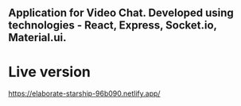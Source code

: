 ## Application for Video Chat. Developed using technologies - React, Express, Socket.io, Material.ui.

# Live version

https://elaborate-starship-96b090.netlify.app/

